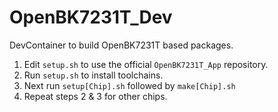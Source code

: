 # OpenBK7231T_Dev

DevContainer to build OpenBK7231T based packages.

1. Edit `setup.sh` to use the official `OpenBK7231T_App` repository.
2. Run `setup.sh` to install toolchains.
3. Next run `setup[Chip].sh` followed by `make[Chip].sh`
4. Repeat steps 2 & 3 for other chips.